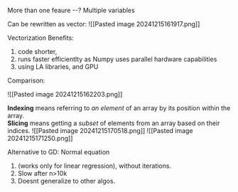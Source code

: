 More than one feaure --? Multiple variables

Can be rewritten as vector:
![[Pasted image 20241215161917.png]]

Vectorization Benefits:
1) code shorter, 
2) runs faster efficientlty as Numpy uses parallel hardware capabilities
3) using LA libraries, and GPU

Comparison:

![[Pasted image 20241215162203.png]]

**Indexing** means referring to _an element_ of an array by its position within the array.  
**Slicing** means getting a _subset_ of elements from an array based on their indices.
![[Pasted image 20241215170518.png]]
![[Pasted image 20241215171250.png]]

Alternative to GD:
Normal equation
 1. (works only for linear regression), without iterations.
2. Slow after n>10k
3. Doesnt generalize to other algos.